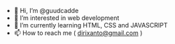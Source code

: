 - 👋 Hi, I’m @guudcadde
- 👀 I’m interested in web development
- 🌱 I’m currently learning HTML, CSS and JAVASCRIPT
- 📫 How to reach me ( dirixanto@gmail.com )

<!---
guudcadde/guudcadde is a ✨ special ✨ repository because its `README.md` (this file) appears on your GitHub profile.
You can click the Preview link to take a look at your changes.
--->
